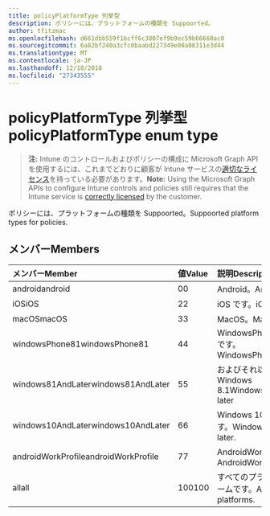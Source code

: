 ```yaml
---
title: policyPlatformType 列挙型
description: ポリシーには、プラットフォームの種類を Suppoorted。
author: tfitzmac
ms.openlocfilehash: d661dbb559f1bcff6c3807ef9b9ec59b66660ac0
ms.sourcegitcommit: 6a82bf240a3cfc0baabd227349e08a08311e3d44
ms.translationtype: MT
ms.contentlocale: ja-JP
ms.lasthandoff: 12/18/2018
ms.locfileid: "27343555"
---
```

# <a name="policyplatformtype-enum-type"></a><span data-ttu-id="98b8c-103">policyPlatformType 列挙型</span><span class="sxs-lookup"><span data-stu-id="98b8c-103">policyPlatformType enum type</span></span>

> <span data-ttu-id="98b8c-104">**注:** Intune のコントロールおよびポリシーの構成に Microsoft Graph API を使用するには、これまでどおりに顧客が Intune サービスの[適切なライセンス](https://go.microsoft.com/fwlink/?linkid=839381)を持っている必要があります。</span><span class="sxs-lookup"><span data-stu-id="98b8c-104">**Note:** Using the Microsoft Graph APIs to configure Intune controls and policies still requires that the Intune service is [correctly licensed](https://go.microsoft.com/fwlink/?linkid=839381) by the customer.</span></span>

<span data-ttu-id="98b8c-105">ポリシーには、プラットフォームの種類を Suppoorted。</span><span class="sxs-lookup"><span data-stu-id="98b8c-105">Suppoorted platform types for policies.</span></span>
## <a name="members"></a><span data-ttu-id="98b8c-106">メンバー</span><span class="sxs-lookup"><span data-stu-id="98b8c-106">Members</span></span>
|<span data-ttu-id="98b8c-107">メンバー</span><span class="sxs-lookup"><span data-stu-id="98b8c-107">Member</span></span>|<span data-ttu-id="98b8c-108">値</span><span class="sxs-lookup"><span data-stu-id="98b8c-108">Value</span></span>|<span data-ttu-id="98b8c-109">説明</span><span class="sxs-lookup"><span data-stu-id="98b8c-109">Description</span></span>|
|:---|:---|:---|
|<span data-ttu-id="98b8c-110">android</span><span class="sxs-lookup"><span data-stu-id="98b8c-110">android</span></span>|<span data-ttu-id="98b8c-111">0</span><span class="sxs-lookup"><span data-stu-id="98b8c-111">0</span></span>|<span data-ttu-id="98b8c-112">Android。</span><span class="sxs-lookup"><span data-stu-id="98b8c-112">Android.</span></span>|
|<span data-ttu-id="98b8c-113">iOS</span><span class="sxs-lookup"><span data-stu-id="98b8c-113">iOS</span></span>|<span data-ttu-id="98b8c-114">2</span><span class="sxs-lookup"><span data-stu-id="98b8c-114">2</span></span>|<span data-ttu-id="98b8c-115">iOS です。</span><span class="sxs-lookup"><span data-stu-id="98b8c-115">iOS.</span></span>|
|<span data-ttu-id="98b8c-116">macOS</span><span class="sxs-lookup"><span data-stu-id="98b8c-116">macOS</span></span>|<span data-ttu-id="98b8c-117">3</span><span class="sxs-lookup"><span data-stu-id="98b8c-117">3</span></span>|<span data-ttu-id="98b8c-118">MacOS。</span><span class="sxs-lookup"><span data-stu-id="98b8c-118">MacOS.</span></span>|
|<span data-ttu-id="98b8c-119">windowsPhone81</span><span class="sxs-lookup"><span data-stu-id="98b8c-119">windowsPhone81</span></span>|<span data-ttu-id="98b8c-120">4</span><span class="sxs-lookup"><span data-stu-id="98b8c-120">4</span></span>|<span data-ttu-id="98b8c-121">WindowsPhone 8.1 です。</span><span class="sxs-lookup"><span data-stu-id="98b8c-121">WindowsPhone 8.1.</span></span>|
|<span data-ttu-id="98b8c-122">windows81AndLater</span><span class="sxs-lookup"><span data-stu-id="98b8c-122">windows81AndLater</span></span>|<span data-ttu-id="98b8c-123">5</span><span class="sxs-lookup"><span data-stu-id="98b8c-123">5</span></span>|<span data-ttu-id="98b8c-124">およびそれ以降の Windows 8.1</span><span class="sxs-lookup"><span data-stu-id="98b8c-124">Windows 8.1 and later</span></span>|
|<span data-ttu-id="98b8c-125">windows10AndLater</span><span class="sxs-lookup"><span data-stu-id="98b8c-125">windows10AndLater</span></span>|<span data-ttu-id="98b8c-126">6</span><span class="sxs-lookup"><span data-stu-id="98b8c-126">6</span></span>|<span data-ttu-id="98b8c-127">Windows 10 以降です。</span><span class="sxs-lookup"><span data-stu-id="98b8c-127">Windows 10 and later.</span></span>|
|<span data-ttu-id="98b8c-128">androidWorkProfile</span><span class="sxs-lookup"><span data-stu-id="98b8c-128">androidWorkProfile</span></span>|<span data-ttu-id="98b8c-129">7</span><span class="sxs-lookup"><span data-stu-id="98b8c-129">7</span></span>|<span data-ttu-id="98b8c-130">AndroidWorkProfile。</span><span class="sxs-lookup"><span data-stu-id="98b8c-130">AndroidWorkProfile.</span></span>|
|<span data-ttu-id="98b8c-131">all</span><span class="sxs-lookup"><span data-stu-id="98b8c-131">all</span></span>|<span data-ttu-id="98b8c-132">100</span><span class="sxs-lookup"><span data-stu-id="98b8c-132">100</span></span>|<span data-ttu-id="98b8c-133">すべてのプラットフォームです。</span><span class="sxs-lookup"><span data-stu-id="98b8c-133">All platforms.</span></span>|




